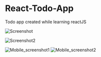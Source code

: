 # React-Todo-App
Todo app created while learning reactJS

![Screenshot](https://user-images.githubusercontent.com/54831248/126745596-5c64b05b-1812-4e50-a799-d63fe614b59e.png)

![Screenshot2](https://user-images.githubusercontent.com/54831248/126745598-f1ce4335-8ace-498d-9439-4d91e1566de7.png)

![Mobile_screenshot1](https://user-images.githubusercontent.com/54831248/126745599-91328b4b-95da-401a-85bb-4052ca5a6757.png)
![Mobile_screenshot2](https://user-images.githubusercontent.com/54831248/126745600-0cf94dfb-ab7e-4ac6-a09f-9d36275b83d6.png)

